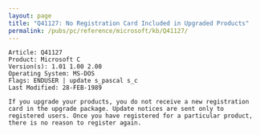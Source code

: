 ```yaml
---
layout: page
title: "Q41127: No Registration Card Included in Upgraded Products"
permalink: /pubs/pc/reference/microsoft/kb/Q41127/
---
```


	Article: Q41127
	Product: Microsoft C
	Version(s): 1.01 1.00 2.00
	Operating System: MS-DOS
	Flags: ENDUSER | update s_pascal s_c
	Last Modified: 28-FEB-1989
	
	If you upgrade your products, you do not receive a new registration
	card in the upgrade package. Update notices are sent only to
	registered users. Once you have registered for a particular product,
	there is no reason to register again.
